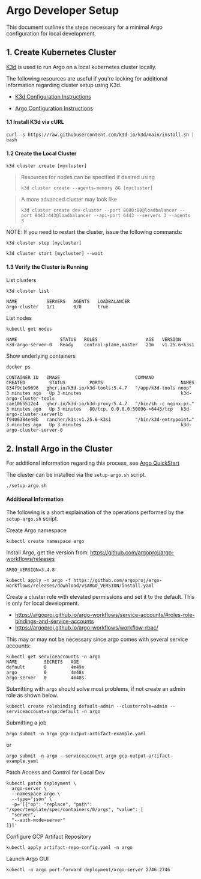 
# Argo Developer Setup

This document outlines the steps necessary for a minimal Argo configuration for local development.


## 1. Create Kubernetes Cluster


[K3d](https://k3d.io/v5.4.7/) is used to run Argo on a local kubernetes cluster locally.

The following resources are useful if you're looking for additional information
regarding cluster setup using K3d.  
  - [K3d Configuration
Instructions](https://surenraju.medium.com/setup-your-personal-kubernetes-cluster-with-k3s-and-k3d-7979976cde5)

  - [Argo Configuration
Instructions](https://surenraju.medium.com/setup-local-dev-environment-for-argo-workflows-with-k3s-and-k3d-9089964ebfdc)

#### 1.1 Install K3d via cURL

```
curl -s https://raw.githubusercontent.com/k3d-io/k3d/main/install.sh | bash
```

#### 1.2 Create the Local Cluster

```
k3d cluster create [mycluster] 
```

> Resources for nodes can be specified if desired using
>
>```
>k3d cluster create --agents-memory 8G [mycluster] 
>```

>A more advanced cluster may look like
>
>```
>k3d cluster create dev-cluster --port 8080:80@loadbalancer --port 8443:443@loadbalancer --api-port 6443 --servers 3 --agents 3
>```


NOTE: If you need to restart the cluster, issue the following commands:

```
k3d cluster stop [mycluster]

k3d cluster start [mycluster] --wait
```

#### 1.3 Verify the Cluster is Running

List clusters

```
k3d cluster list

NAME           SERVERS   AGENTS   LOADBALANCER
argo-cluster   1/1       0/0      true
```

List nodes

```
kubectl get nodes

NAME                STATUS   ROLES                  AGE   VERSION
k3d-argo-server-0   Ready    control-plane,master   21m   v1.25.6+k3s1
```

Show underlying containers

```
docker ps

CONTAINER ID   IMAGE                            COMMAND                  CREATED         STATUS         PORTS                             NAMES
834f9c1e9696   ghcr.io/k3d-io/k3d-tools:5.4.7   "/app/k3d-tools noop"    3 minutes ago   Up 3 minutes                                     k3d-argo-cluster-tools
cae1065512e4   ghcr.io/k3d-io/k3d-proxy:5.4.7   "/bin/sh -c nginx-pr…"   3 minutes ago   Up 3 minutes   80/tcp, 0.0.0.0:50096->6443/tcp   k3d-argo-cluster-serverlb
f9406384e40b   rancher/k3s:v1.25.6-k3s1         "/bin/k3d-entrypoint…"   3 minutes ago   Up 3 minutes                                     k3d-argo-cluster-server-0
```

## 2. Install Argo in the Cluster

For additional information regarding this process, see [Argo QuickStart](https://argoproj.github.io/argo-workflows/quick-start/)

The cluster can be installed via the `setup-argo.sh` script.

```
./setup-argo.sh
```

#### Additional Information

The following is a short explaination of the operations performed by the `setup-argo.sh` script.

Create Argo namespace

```
kubectl create namespace argo
```

Install Argo, get the version from: https://github.com/argoproj/argo-workflows/releases

```
ARGO_VERSION=3.4.8

kubectl apply -n argo -f https://github.com/argoproj/argo-workflows/releases/download/v$ARGO_VERSION/install.yaml
```

Create a cluster role with elevated permissions and set it to the default. This is only for local development.

- https://argoproj.github.io/argo-workflows/service-accounts/#roles-role-bindings-and-service-accounts 
- https://argoproj.github.io/argo-workflows/workflow-rbac/ 

This may or may not be necessary since argo comes with several service accounts:

```
kubectl get serviceaccounts -n argo
NAME          SECRETS   AGE
default       0         4m49s
argo          0         4m48s
argo-server   0         4m48s

```

Submitting with `argo` should solve most problems, if not create an admin role as shown below.

```
kubectl create rolebinding default-admin --clusterrole=admin --serviceaccount=argo:default -n argo
```

Submitting a job 

```
argo submit -n argo gcp-output-artifact-example.yaml
```

or 

```
argo submit -n argo --serviceaccount argo gcp-output-artifact-example.yaml
```

Patch Access and Control for Local Dev

```
kubectl patch deployment \
  argo-server \
  --namespace argo \
  --type='json' \
  -p='[{"op": "replace", "path": "/spec/template/spec/containers/0/args", "value": [
  "server",
  "--auth-mode=server"
]}]'

```

Configure GCP Artifact Repository

```
kubectl apply artifact-repo-config.yaml -n argo
```

Launch Argo GUI

```
kubectl -n argo port-forward deployment/argo-server 2746:2746
```

